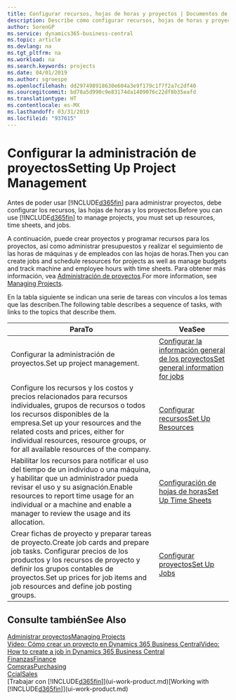 ```yaml
---
title: Configurar recursos, hojas de horas y proyectos | Documentos de Microsoft
description: Describe cómo configurar recursos, hojas de horas y proyectos para administrar proyectos.
author: SorenGP
ms.service: dynamics365-business-central
ms.topic: article
ms.devlang: na
ms.tgt_pltfrm: na
ms.workload: na
ms.search.keywords: projects
ms.date: 04/01/2019
ms.author: sgroespe
ms.openlocfilehash: dd297498918630e604a3e9f179c1f7f2a7c2df40
ms.sourcegitcommit: bd78a5d990c9e83174da1409076c22df8b35eafd
ms.translationtype: HT
ms.contentlocale: es-MX
ms.lasthandoff: 03/31/2019
ms.locfileid: "937615"
---
```

# <a name="setting-up-project-management"></a><span data-ttu-id="14a75-103">Configurar la administración de proyectos</span><span class="sxs-lookup"><span data-stu-id="14a75-103">Setting Up Project Management</span></span>
<span data-ttu-id="14a75-104">Antes de poder usar [!INCLUDE[d365fin](includes/d365fin_md.md)] para administrar proyectos, debe configurar los recursos, las hojas de horas y los proyectos.</span><span class="sxs-lookup"><span data-stu-id="14a75-104">Before you can use [!INCLUDE[d365fin](includes/d365fin_md.md)] to manage projects, you must set up resources, time sheets, and jobs.</span></span>

<span data-ttu-id="14a75-105">A continuación, puede crear proyectos y programar recursos para los proyectos, así como administrar presupuestos y realizar el seguimiento de las horas de máquinas y de empleados con las hojas de horas.</span><span class="sxs-lookup"><span data-stu-id="14a75-105">Then you can create jobs and schedule resources for projects as well as manage budgets and track machine and employee hours with time sheets.</span></span> <span data-ttu-id="14a75-106">Para obtener más información, vea [Administración de proyectos](projects-manage-projects.md).</span><span class="sxs-lookup"><span data-stu-id="14a75-106">For more information, see [Managing Projects](projects-manage-projects.md).</span></span>  

<span data-ttu-id="14a75-107">En la tabla siguiente se indican una serie de tareas con vínculos a los temas que las describen.</span><span class="sxs-lookup"><span data-stu-id="14a75-107">The following table describes a sequence of tasks, with links to the topics that describe them.</span></span>

| <span data-ttu-id="14a75-108">Para</span><span class="sxs-lookup"><span data-stu-id="14a75-108">To</span></span> | <span data-ttu-id="14a75-109">Vea</span><span class="sxs-lookup"><span data-stu-id="14a75-109">See</span></span> |
| --- | --- |
| <span data-ttu-id="14a75-110">Configurar la administración de proyectos.</span><span class="sxs-lookup"><span data-stu-id="14a75-110">Set up project management.</span></span>|[<span data-ttu-id="14a75-111">Configurar la información general de los proyectos</span><span class="sxs-lookup"><span data-stu-id="14a75-111">Set general information for jobs</span></span>](projects-how-setup-jobs.md#to-set-general-information-for-jobs)|
| <span data-ttu-id="14a75-112">Configure los recursos y los costos y precios relacionados para recursos individuales, grupos de recursos o todos los recursos disponibles de la empresa.</span><span class="sxs-lookup"><span data-stu-id="14a75-112">Set up your resources and the related costs and prices, either for individual resources, resource groups, or for all available resources of the company.</span></span> |[<span data-ttu-id="14a75-113">Configurar recursos</span><span class="sxs-lookup"><span data-stu-id="14a75-113">Set Up Resources</span></span>](projects-how-setup-resources.md) |
| <span data-ttu-id="14a75-114">Habilitar los recursos para notificar el uso del tiempo de un individuo o una máquina, y habilitar que un administrador pueda revisar el uso y su asignación.</span><span class="sxs-lookup"><span data-stu-id="14a75-114">Enable resources to report time usage for an individual or a machine and enable a manager to review the usage and its allocation.</span></span> |[<span data-ttu-id="14a75-115">Configuración de hojas de horas</span><span class="sxs-lookup"><span data-stu-id="14a75-115">Set Up Time Sheets</span></span>](projects-how-setup-time-sheets.md) |
| <span data-ttu-id="14a75-116">Crear fichas de proyecto y preparar tareas de proyecto.</span><span class="sxs-lookup"><span data-stu-id="14a75-116">Create job cards and prepare job tasks.</span></span> <span data-ttu-id="14a75-117">Configurar precios de los productos y los recursos de proyecto y definir los grupos contables de proyectos.</span><span class="sxs-lookup"><span data-stu-id="14a75-117">Set up prices for job items and job resources and define job posting groups.</span></span> |[<span data-ttu-id="14a75-118">Configurar proyectos</span><span class="sxs-lookup"><span data-stu-id="14a75-118">Set Up Jobs</span></span>](projects-how-setup-jobs.md) |

## <a name="see-also"></a><span data-ttu-id="14a75-119">Consulte también</span><span class="sxs-lookup"><span data-stu-id="14a75-119">See Also</span></span>

[<span data-ttu-id="14a75-120">Administrar proyectos</span><span class="sxs-lookup"><span data-stu-id="14a75-120">Managing Projects</span></span>](projects-manage-projects.md)  
[<span data-ttu-id="14a75-121">Vídeo: Cómo crear un proyecto en Dynamics 365 Business Central</span><span class="sxs-lookup"><span data-stu-id="14a75-121">Video: How to create a job in Dynamics 365 Business Central</span></span>](https://www.youtube.com/watch?v=VqaPWr7BWmw)  
[<span data-ttu-id="14a75-122">Finanzas</span><span class="sxs-lookup"><span data-stu-id="14a75-122">Finance</span></span>](finance.md)  
[<span data-ttu-id="14a75-123">Compras</span><span class="sxs-lookup"><span data-stu-id="14a75-123">Purchasing</span></span>](purchasing-manage-purchasing.md)  
[<span data-ttu-id="14a75-124">Ccial</span><span class="sxs-lookup"><span data-stu-id="14a75-124">Sales</span></span>](sales-manage-sales.md)  
<span data-ttu-id="14a75-125">[Trabajar con [!INCLUDE[d365fin](includes/d365fin_md.md)]](ui-work-product.md)</span><span class="sxs-lookup"><span data-stu-id="14a75-125">[Working with [!INCLUDE[d365fin](includes/d365fin_md.md)]](ui-work-product.md)</span></span>  
